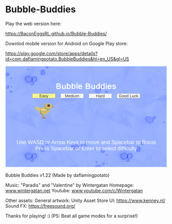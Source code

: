 # Bubble-Buddies

Play the web version here:

https://BaconEggsRL.github.io/Bubble-Buddies/

Downlod mobile version for Android on Google Play store:

https://play.google.com/store/apps/details?id=com.daflamingpotato.BubbleBuddies&hl=en_US&gl=US

![icon.png](https://github.com/BaconEggsRL/Bubble-Buddies/blob/main/icon.png?raw=true)

Bubble Buddies v1.22
(Made by daflamingpotato)

Music:
"Paradis" and "Valentine" by Wintergatan
Homepage: www.wintergatan.net
Youtube: www.youtube.com/c/Wintergatan

Other assets:
General artwork: Unity Asset Store
UI: https://www.kenney.nl/
Sound FX: https://freesound.org/

Thanks for playing! :)
(PS: Beat all game modes for a surprise!)

